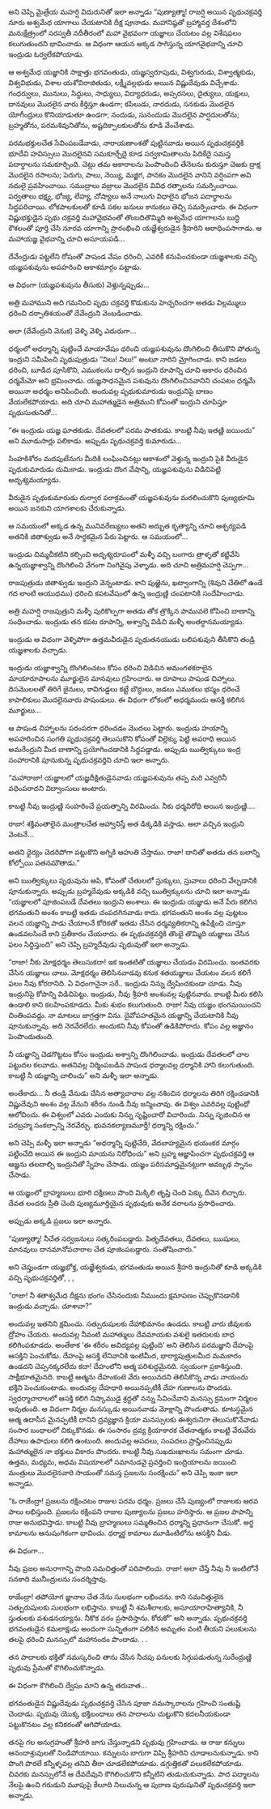 ﻿అని చెప్పి మైత్రేయ మహర్షి విదురునితో ఇలా అన్నాడు “పుణ్యాత్మా! రాజర్షి అయిన పృథుచక్రవర్తి నూరు అశ్వమేధ యాగాలు చేయటానికి దీక్ష పూనాడు. మహానిష్ఠతో బ్రహ్మావర్త దేశంలోని మనుక్షేత్ర్రంలో సరస్వతీ నదీతీరంలో మహా వైభవంగా యజ్ఞాలు చేయటం వల్ల విశేషఫలం కలుగుతుందని భావించాడు. ఆ విధంగా ఆయన అక్కడ సాగిస్తున్న యాగవైభవాన్ని చూచి ఇంద్రుడు ఓర్వలేకపోయాడు. 

ఆ అశ్వమేధ యజ్ఞానికి సాక్షాత్తు భగవంతుడు, యజ్ఞస్వరూపుడు, విశ్వగురుడు, విశ్వాత్మకుడు, విశ్వవిభుడు, విశాల యశోవిరాజితుడు, లక్ష్మీవల్లభుడు అయిన విష్ణుదేవుడు విచ్చేశాడు. గంధర్వులు, మునులు, సిద్ధులు, సాధ్యులు, విద్యాధరుడు, అప్సరసలు, దైత్యులు, యక్షులు, దానవులు మొదలైన వారు కీర్తిస్తూ ఉండగా; కపిలుడు, నారదుడు, సనకుడు మొదలైన యోగీంద్రులు కొనియాడుతూ ఉండగా; నందుడు, సునందుడు మొదలైన పార్షదులతోను; బ్రహ్మతోను, పరమశివునితోను, అష్టదిక్పాలకులతోను కూడి వేంచేశాడు. 

పరమభక్తులచేత సేవింపబడేవాడు, నారాయణాంశతో పుట్టినవాడు అయిన పృథుచక్రవర్తికి భూదేవి హవిస్సులు మొదలైనవి సమకూర్చేదై కూడ సర్వకామితాలను పిదికేదై సమస్త పదార్థాలను సమకూర్చింది. చెట్లు తమ ఆకారాలను పెంపొందించి తేనెలను కురుస్తూ చెఱకు ద్రాక్ష మొదలైన రసాలను; పెరుగు, పాలు, నెయ్యి, మజ్జిగ, పానకం మొదలైన వానిని వర్షింపగా అవి నదులై ప్రవహించాయి. సముద్రాలు వజ్రాలు మొదలైన వివిధ రత్నాలను సమర్పించాయి. పర్వతాలు భక్ష్య, భోజ్య, లేహ్య, చోష్యాలు అనే నాలుగు విధాలైన భోజన పదార్థాలను సిద్ధపరిచాయి. లోకపాలకులతో కూడి సకల జనులు కానుకలు తెచ్చి సమర్పించారు. ఈ విధంగా విష్ణుభక్తుడైన పృథు చక్రవర్తి మహావైభవంతో తొంబదితొమ్మిది అశ్వమేధ యాగాలను బుద్ధి కౌశలంతో పూర్తి చేసి నూరవ యాగాన్ని ప్రారంభించి యజ్ఞేశ్వరుడైన శ్రీహరిని ఆరాధింపసాగాడు. ఆ మహాయజ్ఞ వైభవాన్ని చూచి అసూయపడి… 

దేవేంద్రుడు పట్టలేని రోషంతో పాషండ వేషం ధరించి, ఎవరికీ కనుపించకుండా యజ్ఞశాలకు వచ్చి యజ్ఞపశువును అపహరించి ఆకాశమార్గం పట్టాడు. 

ఆ విధంగా (యజ్ఞపశువును తీసుకు) వెళ్తున్నప్పుడు… 

అత్రి మహాముని అది గమనించి పృథు చక్రవర్తి కొడుకును హెచ్చరించగా అతడు విల్లమ్ములు ధరించి దర్పాతిశయంతో దేవేంద్రుని వెంబడించాడు. 

అలా (దేవేంద్రుని వెనుక) వెళ్ళి వెళ్ళి ఎదురుగా… 

ధర్మంలో అధర్మాన్ని పుట్టించే మాయావేషం ధరించి యజ్ఞపశువును దొంగిలించి తీసుకొని పోతున్న ఇంద్రుని సమీపించి పృథుపుత్రుడు “నిలు! నిలు!” అంటూ నారిని మ్రోగించాడు. కాని జడలు ధరించి, బూడిద పూసికొని, ఎముకలను దాల్చిన ఇంద్రుని రూపాన్ని చూచి ఆకారం ధరించిన ధర్మమేమో అని భ్రమించాడు. యజ్ఞసాధనమైన పశువును దొంగిలించినవానిని చంపటం ధర్మమే అయినా అధర్మం అనిపించింది. అందువల్ల పృథుకుమారుడు ఇంద్రునిపై బాణం వేయలేకపోయాడు. అది చూచి మహాత్ముడైన అత్రిముని కోపంతో ఇంద్రుని చూపిస్తూ పృథుసుతునితో… 

“ఈ ఇంద్రుడు యజ్ఞ ఘాతకుడు. దేవతలలో పరమ పాతకుడు. కాబట్టి నీవు ఇతణ్ణి జయించు” అని మూడుసార్లు పలికాడు. అప్పుడు పృథుచక్రవర్తి కుమారుడు… 

సింహకిశోరం మదపుటేనుగు మీదికి లంఘించినట్లు ఆకాశంలో వెళ్తున్న ఇంద్రుని పైకి వీరుడైన పృథుకుమారుడు దుమికాడు. ఇంద్రుడు దొంగ వేషాన్ని, యజ్ఞపశువును విడిచిపెట్టి అదృశ్యమయ్యాడు. 

వీరుడైన పృథుకుమారుడు దుర్వార పరాక్రమంతో యజ్ఞపశువును మరలించుకొని పుణ్యభూమి అయిన జనకుని యాగశాలకు చేరుకున్నాడు. 

ఆ సమయంలో అక్కడ ఉన్న మునివరేణ్యులు అతని అద్భుత కృత్యాన్ని చూచి ఆశ్చర్యపడి అతనికి జితాశ్వుడు అనే సార్థకమైన పేరు పెట్టారు. ఆ సమయంలో… 

ఇంద్రుడు చిమ్మచీకటిని కల్పించి అదృశ్యరూపంలో మళ్ళీ వచ్చి బంగారు త్రాళ్ళతో కట్టివేసి ఉన్నయజ్ఞాశ్వాన్ని దొంగిలించి వేగంగా నింగివైపు వెళ్ళాడు. అది చూచి అత్రిమహర్షి చెప్పగా... 

రాజపుత్రుడు జితాశ్వుడు ఇంద్రుని వెన్నంటాడు. కాని పుఱ్ఱెను, ఖట్వాంగాన్ని (శివుని చేతిలో ఉండే గద లాంటి ఆయుధము) ధరించి కపటవేషంలో ఉన్న ఇంద్రుణ్ణి చంపటానికి సందేహించాడు. 

అత్రి మహర్షి రాజపుత్రుని మళ్ళీ పురికొల్పగా అతడు తోక త్రొక్కిన పామువలె కోపించి బాణాన్ని సంధించాడు. ఇంద్రుడు తన కపట రూపాన్ని, అశ్వాన్ని విడిచి మళ్ళీ అంతర్ధానమయ్యాడు. 

ఇంద్రుడు ఆ విధంగా వెళ్ళిపోగా ఉత్తమవీరుడైన పృథుతనయుడు బలిపశువుని తీసికొని తండ్రి యజ్ఞశాలకు వచ్చాడు. 

ఇంద్రుడు యజ్ఞాశ్వాన్ని దొంగిలించటం కోసం ధరించి విడిచిన అమంగళకరాలైన మాయారూపాలను మూర్ఖులైన మానవులు గ్రహించారు. ఆ రూపాలు పాషండ చిహ్నాలు. దిసమొలలతో తిరిగే జైనులు, కావిగుడ్డలు కట్టే బౌద్ధులు, జడలు ఎముకలు భస్మం ధరించే కాపాలికులు మొదలైనవారు పాషండులు. ఈ విధంగా లోకంలో అధర్మమందు ఆసక్తి కలిగిన మూర్ఖులు… 

ఆ పాషండ చిహ్నాలను పరంపరగా ధరించడం మొదలు పెట్టారు. ఇంద్రుడు హయాన్ని అపహరించిన సంగతి పృథుచక్రవర్తి తెలుసుకొని కోపంతో విల్లెక్కు పెట్టి అపరాధి అయిన అమరేంద్రుని మీద బాణాన్ని ప్రయోగించడానికి సిద్ధపడ్డాడు. అప్పుడు ఋత్విక్కులు ఇంద్ర సంహారానికి పూనుకున్న పృథుచక్రవర్తిని చూచి ఇలా అన్నారు. 

“మహారాజా! యజ్ఞాలలో యజ్ఞదీక్షితుడైనవాడు యజ్ఞపశువును తప్ప మరి ఎవ్వరినీ వధింపరాదని విద్వాంసులు అంటారు. 

కాబట్టి నీవు ఇంద్రుణ్ణి సంహరించే ప్రయత్నాన్ని విరమించు. నీకు ధర్మవిరోధి అయిన ఇంద్రుణ్ణి…. 

రాజా! శక్తివంతాలైన మంత్రాలచేత ఆహ్వానిస్తే అత డిక్కడికి వస్తాడు. అలా వచ్చిన ఇంద్రుని వెంటనే… 

అతని ధైర్యం చెదరిపోగా పట్టుకొని అగ్నికి ఆహుతి చేస్తాము. రాజా! దానితో అతడు తన బలాన్ని కోల్పోయి పతనమౌతాడు.” 

అని ఋత్విక్కులు పృథువును ఆపి, కోపంతో చేతులలో స్రుక్కులు, స్రువాలు ధరించి వేల్చడానికి పూనుకున్నారు. అప్పుడు బ్రహ్మదేవుడు అక్కడికి వచ్చి ఋత్విక్కులను చూచి ఇలా అన్నాడు “యజ్ఞాలలో పూజింపబడే దేవతలు ఇంద్రుని అంశాలు. ఈ ఇంద్రుడు యజ్ఞుడు అనే పేరు కలిగిన భగవంతుని అంశం కాబట్టి ఇతడు చంపదగినవాడు కాదు. భగవంతుని అంశం వల్ల పుట్టటం వలన యజ్ఞాన్ని పాడు చేయాలనే కోరికతో ఇతడు చేసిన ధర్మవ్యతికరాన్ని ఉపేక్షించి చూస్తూ ఉండవలసిందే కాని ప్రతీకారం చేయరాదు. ఈ పృథుచక్రవర్తికి తొంభై తొమ్మిది యజ్ఞాలు చేసిన ఫలం సిద్ధిస్తుంది” అని చెప్పి బ్రహ్మదేవుడు పృథువుతో ఇలా అన్నాడు. 

“రాజా! నీకు మోక్షధర్మం తెలుసుకదా! ఇక ఇంతటితో యజ్ఞాలు చేయడం విరమించు. ఇంతవరకు చేసిన యజ్ఞాలు చాలు. మోక్షధర్మం తెలిసినవాడవు కనుక శతయజ్ఞాలు చేయటం వలన కలిగే ఫలం నీవు కోరరానిది. ఏ విధంగానైనా సరే.. ఇంద్రుడు నిన్ను ద్వేషించకుండా చూడు. నీవు ఇంద్రునిపై కోపాన్ని విడిచిపెట్టు. ఇంద్రుడు, నీవు శ్రీహరి అంశంవల్ల పుట్టినవారు. కాబట్టి మీరు కలిసి ఉండాలి కాని కలహింపకూడదు. మీకు శుభం కలుగుతుంది. రాజా! నీవు యజ్ఞం భంగమయిందని చింతింపవద్దు. నా మాటలు జాగ్రత్తగా విను. దైవోపహతమైన యజ్ఞాన్ని చేయటానికి నీవు పూనుకున్నావు. అది నెరవేరలేదు. అందుకని నీవు కోపంతో ఉడికిపోరాదు. కోపం వల్ల అజ్ఞానం పెంపొందుతుంది. 

నీ యజ్ఞాన్ని చెడగొట్టటం కోసం ఇంద్రుడు అశ్వాన్ని దొంగిలించాడు. ఇంద్రుడు దేవతలలో చాల పట్టుదల కలవాడు. అతనివల్ల నిర్మింపబడిన పాషండ ధర్మాలవల్ల ధర్మానికి హాని కలుగుతుంది. కాబట్టి నీ యజ్ఞాన్ని చాలించు” అని మళ్ళీ ఇలా అన్నాడు. 

అంతేకాదు… నీ తండ్రి వేనుడు చేసిన అత్యాచారాల వల్ల నశించిన ధర్మాలను తిరిగి రక్షించడానికి విష్ణుదేవుని అంశం వల్ల వేనుని శరీరం నుండి నీవు జన్మించావు. ఈ విశ్వం ఎవరివల్ల పుట్టింధో ఆలోచించు. ఈ విశ్వంలో ఎవరు ఎందుకు నిన్ను సృష్టించారో విచారించు. నిన్ను సృజించిన ఆ పరబ్రహ్మ సంకల్పాన్ని నెరవేర్చు. భువనకల్యాణమూర్తీ! ధర్మాన్ని రక్షించు.” 

అని చెప్పి మళ్ళీ ఇలా అన్నాడు “అధర్మాన్ని పుట్టిచేది, వేదబాహ్యమైన భయంకర మార్గం పట్టించేది అయిన ఈ ఇంద్రుని మాయను నిరోధించు” అని బ్రహ్మ ఆజ్ఞాపించగా పృథుచక్రవర్తి ఆ ఆజ్ఞను తలదాల్చి ఇంద్రునితో స్నేహం చేసాడు. యజ్ఞం పరిసమాప్తమైనట్లుగా అవబృథ స్నానం చేసాడు. 

ఆ యజ్ఞంలో బ్రాహ్మణులు భూరి దక్షిణలు పొంది మిక్కిలి తృప్తి చెంది పెక్కు దీవెన లిచ్చారు. దేవత లందరు ప్రీతి చెంది పుణ్యమూర్తియైన పృథువుకు అనేక వరాలను ప్రసాధించారు. 

అప్పుడు అక్కడి ప్రజలు ఇలా అన్నారు. 

“పుణ్యాత్మా! నీచేత సర్వజనులు సత్కరింపబడ్డారు. పితృదేవతలు, దేవతలు, ఋషులు, మానవులు దానమానోపచారాల చేత పూజింపబడ్డారు. సంతోషించారు.” 

అని చెప్తుండగా యజ్ఞభోక్త, యజ్ఞేశ్వరుడు, భగవంతుడు అయిన శ్రీహరి ఇంద్రునితో కూడి అక్కడికి వచ్చి పృథుచక్రవర్తితో, , , 

“రాజా! నీ శతాశ్వమేధ దీక్షను భంగం చేసినందుకు నీముందు క్షమాపణం చెప్పుకొనడానికి ఇంద్రుడు వచ్చాడు. చూశావా?” 

అందువల్ల ఇతనిని క్షమించు. సత్పురుషులకు దేహాభిమానం ఉండదు. కాబట్టి వారు జీవులకు ద్రోహం చేయరు. అందువల్ల నీవంటి మహాత్ములు దేవమాయకు వశులై ఇతరులకు బాధ కలిగింపకూడదు. అంతేకాక ‘ఈ శరీరం అవిద్యవల్ల పుట్టింది’ అని తెలిసిన పరమజ్ఞాని దేహంపై ఆసక్తిని పెంచుకోడు. దేహంపై ఆసక్తి లేనివానికి ఇంటిమీద, భార్యాపుత్రులమీద మమకారం ఉండదని చెప్పనక్కరలేదు కదా! దేహంలోని ఆత్మ పరిశుద్ధమైనది. స్వయంగా ప్రకాశిస్తుంది. సాక్షీభూతమైనది. కాబట్టి ఆత్మను దేహంకంటె వేరు అయినదని తెలిసికొన్న వాడు నాయందు భక్తిని పెంచుకుంటాడు. అందువల్ల దేహధారి అయినప్పటికీ దేహ గుణాలను పొందడు. స్వధర్మాచారాలలో ఆసక్తి కలిగి నిష్కాముడై శ్రద్ధతో నన్ను సేవించేవాని మనస్సు క్రమంగా నిర్మలం అవుతుంది. ఆ విధంగా నిర్మల మనస్కుడు అయినవాడు మోక్షాన్ని పొందుతాడు. కూటస్థమైన ఆత్మ ఉదాసీన మైనప్పటికీ దానిని ద్రవ్యజ్ఞాన క్రియా మనస్సులకు ఈశ్వరునిగా తెలుసుకొనేవాడు సంసార బంధాలలో చిక్కుకొనడు. ఈ సంసారం ద్రవ్య క్రియాకారక చేతనాత్మకం కాబట్టి వేరువేరు దేహాలు ఉపాధులు కలిగి ఉంటుంది. అందువల్ల ఆపదలు, సంపదలు ప్రాప్తించినప్పుడు మహాత్ములైన నా భక్తులు వికారం పొందరు. కాబట్టి నీవు సుఖదుఃఖాలను సమంగా చూడు. ఉత్తమ, మధ్యమ, అధమ విషయాలలో సమానుడవై ప్రవర్తించి ఇంద్రియాలను జయించి మంత్రులు మొదలైనవారి సాయంతో సమస్త ప్రజలను సంరక్షించు” అని చెప్పి ఇంకా ఇలా అన్నాడు. 

“ఓ రాజేంద్రా! ప్రజలను రక్షించటం రాజుల పరమ ధర్మం. ప్రజలు చేసే పుణ్యంలో రాజులకు ఆరవ పాలు లభిస్తుంది. ప్రజలను రక్షింపని రాజుల పుణ్యాలను ప్రజలు హరిస్తారు. ఆ ప్రజల పాపాన్ని రాజు అనుభవిస్తాడు. కాబట్టి నీవు బ్రాహ్మణులు సమ్మతించిన ధర్మాన్ని ప్రధానంగా చేసుకో. అర్థ కామాలను ఆనుషంగికంగా భావించు. ధర్మార్థ కామాలు మూడింటిలోను ఆసక్తిని వీడు. 

ఈ విధంగా… 

నీవు ప్రజల అనురాగాన్ని పొంది సమచిత్తంతో పరిపాలించు. రాజా! అలా చేస్తే నీవు నీ ఇంటిలోనే సనకాది మునీంద్రులను సందర్శిస్తావు. 

రాజేంద్రా! తపోయోగ జ్ఞానాల చేత నేను సులభంగా లభించను. కాని సమచిత్తులైన సత్పురుషులకు సులభంగా లభిస్తాను. కాబట్టి నీ శమశీలాలకు, అసూయారాహిత్యానికి, నీ స్తుతులకు వశుడనయ్యాను. నీకొక వరం ప్రసాదిస్తాను. కోరుకో” అని అన్నాడు. పృథుచక్రవర్తి భగవంతుడైన కమలాక్షుడు అందంగా సున్నితంగా పలికిన అమృతం వంటి తీయని పలుకులను తలపై ధరించి మనస్సులో మహానందం పొందాడు. . . 

తన పాదాలకు భక్తితో నమస్కరించి తాను చేసిన నీచపు పనులకు సిగ్గుపడుతున్న సురేంద్రుణ్ణి పృథువు ప్రేమతో కౌగిలించుకొన్నాడు. 

ఈ విధంగా కౌగిలించి ద్వేషం మాని ఉన్న తరువాత… 

భగవంతుడైన విష్ణుదేవుడు పృథుచక్రవర్తి చేసిన పూజా నమస్కారాలను గ్రహించి సంతుష్టి చెందాడు. పృథువు యొక్క భక్తిబంధాలు తన పాదాలను చుట్టుకొని కదలనీయకుండా పట్టుకొనటం వల్ల కనికరంతో ఆగిపోయాడు. 

తనపై గల అనుగ్రహంతో శ్రీహరి జాగు చేస్తున్నాడని పృథువు గ్రహించాడు. ఆ రాజు కన్నులు ఆనందాశ్రువులతో నిండిపోయాయి. కన్నులను బాగుగా విప్పి శ్రీహరిని చూడాలనుకున్నాడు. కాని పొంగి పొరలే కన్నీళ్ళవల్ల తనివి తీరా చూడలేకపోయాడు. డగ్గుత్తికతో పలుకలేకపోయాడు. చివరకు మనస్సులోనే ఆ దేవదేవుని కౌగిలించుకొని కన్నీటిని తుడుచుకున్నాడు. పాద పద్మాలను నేలపై ఉంచి గరుడుని మూపుపై కేలూది నిలుచున్న ఆ పురాణ పురుషునితో పృథుచక్రవర్తి ఇలా అన్నాడు. 

